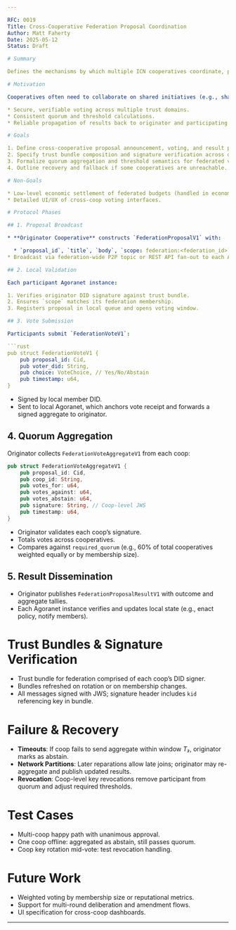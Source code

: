 ```yaml
---

RFC: 0019
Title: Cross-Cooperative Federation Proposal Coordination
Author: Matt Faherty
Date: 2025-05-12
Status: Draft

# Summary

Defines the mechanisms by which multiple ICN cooperatives coordinate, propose, and vote on federation-wide initiatives across autonomous Agoranet instances. It outlines message flows, trust bundling, quorum aggregation, and result dissemination.

# Motivation

Cooperatives often need to collaborate on shared initiatives (e.g., shared infrastructure, joint budgets, policy alignment). A standardized cross-cooperative proposal flow ensures:

* Secure, verifiable voting across multiple trust domains.
* Consistent quorum and threshold calculations.
* Reliable propagation of results back to originator and participating cooperatives.

# Goals

1. Define cross-cooperative proposal announcement, voting, and result phases.
2. Specify trust bundle composition and signature verification across domains.
3. Formalize quorum aggregation and threshold semantics for federated votes.
4. Outline recovery and fallback if some cooperatives are unreachable.

# Non-Goals

* Low-level economic settlement of federated budgets (handled in economic RFCs).
* Detailed UI/UX of cross-coop voting interfaces.

# Protocol Phases

## 1. Proposal Broadcast

* **Originator Cooperative** constructs `FederationProposalV1` with:

  * `proposal_id`, `title`, `body`, `scope: federation:<federation_id>`, `timestamp`, `required_quorum`
* Broadcast via federation-wide P2P topic or REST API fan-out to each Agoranet.

## 2. Local Validation

Each participant Agoranet instance:

1. Verifies originator DID signature against trust bundle.
2. Ensures `scope` matches its federation membership.
3. Registers proposal in local queue and opens voting window.

## 3. Vote Submission

Participants submit `FederationVoteV1`:

```rust
pub struct FederationVoteV1 {
    pub proposal_id: Cid,
    pub voter_did: String,
    pub choice: VoteChoice, // Yes/No/Abstain
    pub timestamp: u64,
}
```

* Signed by local member DID.
* Sent to local Agoranet, which anchors vote receipt and forwards a signed aggregate to originator.

## 4. Quorum Aggregation

Originator collects `FederationVoteAggregateV1` from each coop:

```rust
pub struct FederationVoteAggregateV1 {
    pub proposal_id: Cid,
    pub coop_id: String,
    pub votes_for: u64,
    pub votes_against: u64,
    pub votes_abstain: u64,
    pub signature: String, // Coop-level JWS
    pub timestamp: u64,
}
```

* Originator validates each coop’s signature.
* Totals votes across cooperatives.
* Compares against `required_quorum` (e.g., 60% of total cooperatives weighted equally or by membership size).

## 5. Result Dissemination

* Originator publishes `FederationProposalResultV1` with outcome and aggregate tallies.
* Each Agoranet instance verifies and updates local state (e.g., enact policy, notify members).

# Trust Bundles & Signature Verification

* Trust bundle for federation comprised of each coop’s DID signer.
* Bundles refreshed on rotation or on membership changes.
* All messages signed with JWS; signature header includes `kid` referencing key in bundle.

# Failure & Recovery

* **Timeouts**: If coop fails to send aggregate within window *T₃*, originator marks as abstain.
* **Network Partitions**: Later reparations allow late joins; originator may re-aggregate and publish updated results.
* **Revocation**: Coop-level key revocations remove participant from quorum and adjust required thresholds.

# Test Cases

* Multi-coop happy path with unanimous approval.
* One coop offline: aggregated as abstain, still passes quorum.
* Coop key rotation mid-vote: test revocation handling.

# Future Work

* Weighted voting by membership size or reputational metrics.
* Support for multi-round deliberation and amendment flows.
* UI specification for cross-coop dashboards.

---
```

